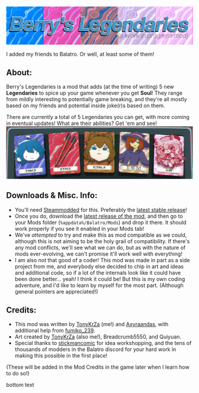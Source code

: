 <p align="center">
  <a href="" rel="noopener">
 <img width=688px src="extra/title.png?raw=true" alt="Welcome."></a>
</p>

I added my friends to Balatro. Or well, at least some of them!

## About:
Berry's Legendaries is a mod that adds (at the time of writing) 5 new **Legendaries** to spice up your game whenever you get **Soul**! They range from mildly interesting to potentially game breaking, and they're all mostly based on my friends and potential inside joke(r)s based on them.

There are currently a total of 5 Legendaries you can get, with more coming in eventual updates! What are their abilities? Get 'em and see!
<img src="extra/jokerprev.png?raw=true">

## Downloads & Misc. Info:
- You'll need [Steammodded](https://github.com/Steamopollys/Steamodded) for this. Preferably the [latest stable release](https://github.com/Steamodded/smods/releases)!
- Once you do, download the [latest release of the mod](), and then go to your Mods folder (`%appdata%/Balatro/Mods`) and drop it there. It should work properly if you see it enabled in your Mods tab!
- We've *attempted* to try and make this as mod compatible as we could, although this is not aiming to be the holy grail of compatibility. If there's any mod conflicts, we'll see what we can do, but as with the nature of mods ever-evolving, we can't promise it'll work well with everything!
- I am also *not* that good of a coder! This mod was made in part as a side project from me, and everybody else decided to chip in art and ideas and additional code, so if a lot of the internals look like it could have been done better... yeah! I think it could be! But this is my own coding adventure, and I'd like to learn by myself for the most part. (Although general pointers are appreciated!)

## Credits: 
- This mod was written by [TonyKrZa](https://github.com/TonyKrZa) (me!) and [Axyraandas](https://github.com/Axyraandas), with additional help from [fumiko_239](https://github.com/2394425147).
- Art created by [TonyKrZa](https://github.com/TonyKrZa) (also me!), Breadcrumb5550, and Quiyuan.
- Special thanks to [stickmancomic](https://ch.tetr.io/u/stickmancomic) for idea workshopping, and the tens of thousands of modders in the Balatro discord for your hard work in making this possible in the first place!

(These will be added in the Mod Credits in the game later when I learn how to do so!)





bottom text
